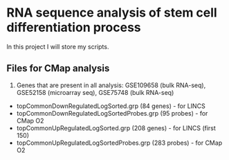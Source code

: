 # RNA sequence analysis of stem cell differentiation process

In this project I will store my scripts. 

## Files for CMap analysis

1. Genes that are present in all analysis: GSE109658 (bulk RNA-seq), GSE52158 (microarray seq), GSE75748 (bulk RNA-seq)

  + topCommonDownRegulatedLogSorted.grp (84 genes) - for LINCS
  + topCommonDownRegulatedLogSortedProbes.grp (95 probes) - for CMap O2
  + topCommonUpRegulatedLogSorted.grp (208 genes) - for LINCS (first 150)
  + topCommonUpRegulatedLogSortedProbes.grp (283 probes) - for CMap O2